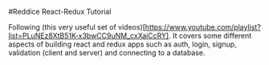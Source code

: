 #Reddice React-Redux Tutorial

Following (this very useful set of videos)[https://www.youtube.com/playlist?list=PLuNEz8XtB51K-x3bwCC9uNM_cxXaiCcRY]. It covers some different aspects of building react and redux apps such as auth, login, signup, validation (client and server) and connecting to a database.
